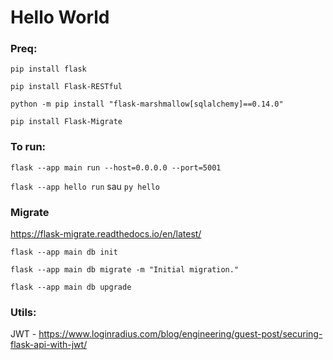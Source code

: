 # Hello World

### Preq:
`pip install flask`

`pip install Flask-RESTful`

`python -m pip install "flask-marshmallow[sqlalchemy]==0.14.0"`

`pip install Flask-Migrate`

### To run:
`flask --app main run --host=0.0.0.0 --port=5001`

`flask --app hello run`
sau
`py hello`

### Migrate
https://flask-migrate.readthedocs.io/en/latest/

`flask --app main db init`

`flask --app main db migrate -m "Initial migration."`

`flask --app main db upgrade`

### Utils:
JWT - https://www.loginradius.com/blog/engineering/guest-post/securing-flask-api-with-jwt/


